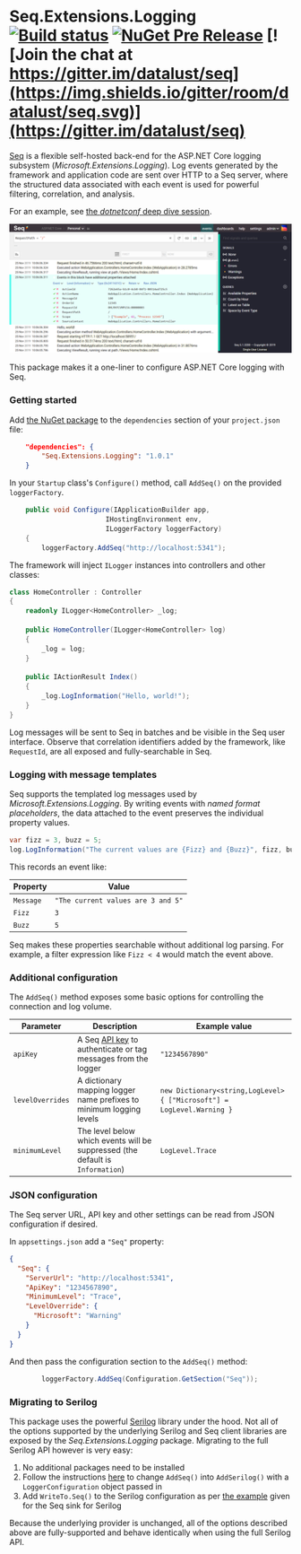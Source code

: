 # Seq.Extensions.Logging [![Build status](https://ci.appveyor.com/api/projects/status/h7r1hv3cpd6e2ou3?svg=true)](https://ci.appveyor.com/project/datalust/seq-extensions-logging) [![NuGet Pre Release](https://img.shields.io/nuget/vpre/Seq.Extensions.Logging.svg)](https://nuget.org/packages/Seq.Extensions.Logging) [![Join the chat at https://gitter.im/datalust/seq](https://img.shields.io/gitter/room/datalust/seq.svg)](https://gitter.im/datalust/seq)

[Seq](https://getseq.net) is a flexible self-hosted back-end for the ASP.NET Core logging subsystem (_Microsoft.Extensions.Logging_). Log events generated by the framework and application code are sent over HTTP to a Seq server, where the structured data associated with each event is used for powerful filtering, correlation, and analysis.

For an example, see [the _dotnetconf_ deep dive session](https://channel9.msdn.com/Events/dotnetConf/2016/ASPNET-Core--deep-dive-on-building-a-real-website-with-todays-bits).

![Screenshot](https://github.com/datalust/seq-extensions-logging/blob/master/asset/screenshot.png?raw=true)

This package makes it a one-liner to configure ASP.NET Core logging with Seq.

### Getting started

Add [the NuGet package](https://nuget.org/packages/seq.extensions.logging) to the `dependencies` section of your `project.json` file:

```json
    "dependencies": {
        "Seq.Extensions.Logging": "1.0.1"
    }
```

In your `Startup` class's `Configure()` method, call `AddSeq()` on the provided `loggerFactory`.

```csharp
    public void Configure(IApplicationBuilder app,
                        IHostingEnvironment env,
                        ILoggerFactory loggerFactory)
    {
        loggerFactory.AddSeq("http://localhost:5341");
```

The framework will inject `ILogger` instances into controllers and other classes:

```csharp
class HomeController : Controller
{
    readonly ILogger<HomeController> _log;
    
    public HomeController(ILogger<HomeController> log)
    {
        _log = log;
    }
    
    public IActionResult Index()
    {
        _log.LogInformation("Hello, world!");
    }
}
```

Log messages will be sent to Seq in batches and be visible in the Seq user interface. Observe that correlation identifiers added by the framework, like `RequestId`, are all exposed and fully-searchable in Seq.

### Logging with message templates

Seq supports the templated log messages used by _Microsoft.Extensions.Logging_. By writing events with _named format placeholders_, the data attached to the event preserves the individual property values.

```csharp
var fizz = 3, buzz = 5;
log.LogInformation("The current values are {Fizz} and {Buzz}", fizz, buzz);
```

This records an event like:

| Property | Value |
| -------- | ----- |
| `Message` | `"The current values are 3 and 5"` |
| `Fizz` | `3` |
| `Buzz` | `5` |

Seq makes these properties searchable without additional log parsing. For example, a filter expression like `Fizz < 4` would match the event above.

### Additional configuration

The `AddSeq()` method exposes some basic options for controlling the connection and log volume.

| Parameter | Description | Example value |
| --------- | ----------- | ------------- |
| `apiKey` | A Seq [API key](http://docs.getseq.net/docs/api-keys) to authenticate or tag messages from the logger | `"1234567890"` |
| `levelOverrides` | A dictionary mapping logger name prefixes to minimum logging levels | `new Dictionary<string,LogLevel>{ ["Microsoft"] = LogLevel.Warning }` |
| `minimumLevel` | The level below which events will be suppressed (the default is `Information`) | `LogLevel.Trace` |

### JSON configuration

The Seq server URL, API key and other settings can be read from JSON configuration if desired.

In `appsettings.json` add a `"Seq"` property:

```json
{
  "Seq": {
    "ServerUrl": "http://localhost:5341",
    "ApiKey": "1234567890",
    "MinimumLevel": "Trace",
    "LevelOverride": {
      "Microsoft": "Warning"
    }
  }
}
```

And then pass the configuration section to the `AddSeq()` method:

```csharp
        loggerFactory.AddSeq(Configuration.GetSection("Seq"));
```

### Migrating to Serilog

This package uses the powerful [Serilog](https://serilog.net) library under the hood. Not all of the options supported by the underlying Serilog and Seq client libraries are exposed by the _Seq.Extensions.Logging_ package. Migrating to the full Serilog API however is very easy:

 1. No additional packages need to be installed
 2. Follow the instructions [here](https://github.com/serilog/serilog-extensions-logging) to change `AddSeq()` into `AddSerilog()` with a `LoggerConfiguration` object passed in
 3. Add `WriteTo.Seq()` to the Serilog configuration as per [the example](https://github.com/serilog/serilog-sinks-seq) given for the Seq sink for Serilog

Because the underlying provider is unchanged, all of the options described above are fully-supported and behave identically when using the full Serilog API.
